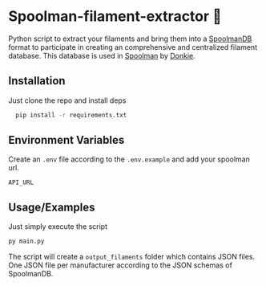 
# Spoolman-filament-extractor 🎉

Python script to extract your filaments and bring them into a [SpoolmanDB](https://github.com/Donkie/SpoolmanDB) format to participate in creating an comprehensive and centralized filament database. This database is used in [Spoolman](https://github.com/Donkie/Spoolman) by [Donkie](https://github.com/Donkie).

## Installation

Just clone the repo and install deps

```bash
  pip install -r requirements.txt
```
    
## Environment Variables

Create an `.env` file according to the `.env.example` and add your spoolman url.

`API_URL`

## Usage/Examples

Just simply execute the script

```bash
py main.py
```

The script will create a `output_filaments` folder which contains JSON files. One JSON file per manufacturer according to the JSON schemas of SpoolmanDB.

